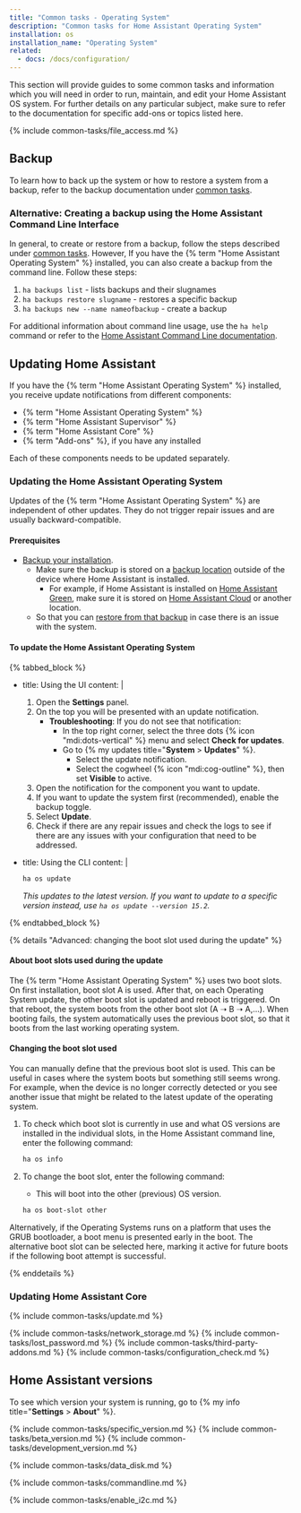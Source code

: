 ```yaml
---
title: "Common tasks - Operating System"
description: "Common tasks for Home Assistant Operating System"
installation: os
installation_name: "Operating System"
related:
  - docs: /docs/configuration/
---
```

This section will provide guides to some common tasks and information which you will need in order to run, maintain, and edit your Home Assistant OS system. For further details on any particular subject, make sure to refer to the documentation for specific add-ons or topics listed here.

{% include common-tasks/file_access.md %}

## Backup

To learn how to back up the system or how to restore a system from a backup, refer to the backup documentation under [common tasks](/common-tasks/general/#backups).

### Alternative: Creating a backup using the Home Assistant Command Line Interface

In general, to create or restore from a backup, follow the steps described under [common tasks](/common-tasks/general/#backups). However, If you have the {% term "Home Assistant Operating System" %} installed, you can also create a backup from the command line. Follow these steps:

1. `ha backups list` - lists backups and their slugnames
2. `ha backups restore slugname` - restores a specific backup
3. `ha backups new --name nameofbackup` - create a backup

For additional information about command line usage, use the `ha help` command or refer to the [Home Assistant Command Line documentation](/common-tasks/os/#home-assistant-via-the-command-line).

## Updating Home Assistant

If you have the {% term "Home Assistant Operating System" %} installed, you receive update notifications from different components:

- {% term "Home Assistant Operating System" %}
- {% term "Home Assistant Supervisor" %}
- {% term "Home Assistant Core" %}
- {% term "Add-ons" %}, if you have any installed

Each of these components needs to be updated separately.

### Updating the Home Assistant Operating System

Updates of the {% term "Home Assistant Operating System" %} are independent of other updates. They do not trigger repair issues and are usually backward-compatible.

#### Prerequisites

- [Backup your installation](/common-tasks/general/#backups).
  - Make sure the backup is stored on a [backup location](/common-tasks/general/#defining-backup-locations) outside of the device where Home Assistant is installed.
    - For example, if Home Assistant is installed on [Home Assistant Green](https://www.home-assistant.io/green), make sure it is stored on [Home Assistant Cloud](/common-tasks/general/#about-the-backup-storage-on-home-assistant-cloud) or another location.
  - So that you can [restore from that backup](/common-tasks/general/#restoring-a-backup) in case there is an issue with the system.

#### To update the Home Assistant Operating System

{% tabbed_block %}

- title: Using the UI
  content: |

    1. Open the **Settings** panel.
    2. On the top you will be presented with an update notification.
       - **Troubleshooting**: If you do not see that notification:
         - In the top right corner, select the three dots {% icon "mdi:dots-vertical" %} menu and select **Check for updates**.
         - Go to {% my updates title="**System** > **Updates**" %}.
           - Select the update notification.
           - Select the cogwheel {% icon "mdi:cog-outline" %}, then set **Visible** to active.
    3. Open the notification for the component you want to update.
    4. If you want to update the system first (recommended), enable the backup toggle.
    5. Select **Update**.
    6. Check if there are any repair issues and check the logs to see if there are any issues with your configuration that need to be addressed.
   
- title: Using the CLI
  content: |

    ```bash
    ha os update
    ```

    _This updates to the latest version. If you want to update to a specific version instead, use  `ha os update --version 15.2`._

{% endtabbed_block %}

{% details "Advanced: changing the boot slot used during the update" %}

#### About boot slots used during the update

The {% term "Home Assistant Operating System" %} uses two boot slots. On first installation, boot slot A is used. After that, on each Operating System update, the other boot slot is updated and reboot is triggered. On that reboot, the system boots from the other boot slot (A ➝ B ➝ A,...). When booting fails, the system automatically uses the previous boot slot, so that it boots from the last working operating system.

#### Changing the boot slot used

You can manually define that the previous boot slot is used. This can be useful in cases where the system boots but something still seems wrong. For example, when the device is no longer correctly detected or you see another issue that might be related to the latest update of the operating system.

1. To check which boot slot is currently in use and what OS versions are installed in the individual slots, in the Home Assistant command line, enter the following command:

    ```bash
    ha os info
    ```

2. To change the boot slot, enter the following command:
   - This will boot into the other (previous) OS version.

    ```bash
    ha os boot-slot other
    ```

Alternatively, if the Operating Systems runs on a platform that uses the GRUB bootloader, a boot menu is presented early in the boot. The alternative boot slot can be selected here, marking it active for future boots if the following boot attempt is successful.

{% enddetails %}

### Updating Home Assistant Core

{% include common-tasks/update.md %}

{% include common-tasks/network_storage.md %}
{% include common-tasks/lost_password.md %}
{% include common-tasks/third-party-addons.md %}
{% include common-tasks/configuration_check.md %}

## Home Assistant versions

To see which version your system is running, go to {% my info title="**Settings** > **About**" %}.

{% include common-tasks/specific_version.md %}
{% include common-tasks/beta_version.md %}
{% include common-tasks/development_version.md %}

{% include common-tasks/data_disk.md %}

<!-- Accessing Home Assistant from the commandline-->
{% include common-tasks/commandline.md %}

<!-- Enabling i2c-->
{% include common-tasks/enable_i2c.md %}
